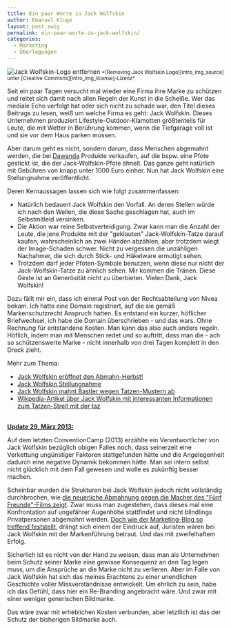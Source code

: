 ```yaml
---
title: Ein paar Worte zu Jack Wolfskin
author: Emanuel Kluge
layout: post.swig
permalink: ein-paar-worte-zu-jack-wolfskin/
categories:
  - Marketing
  - Überlegungen
---
```


<noscript data-src="/wp-content/uploads/2009/10/jack-wolfskin-logo-entfernen.jpg" data-alt="Jack Wolfskin-Logo entfernen">
<img src="/wp-content/uploads/2009/10/jack-wolfskin-logo-entfernen.jpg" alt="Jack Wolfskin-Logo entfernen">
</noscript>  
<small>*[Removing Jack Wolfskin Logo][intro_img_source] unter [Creative Commons][intro_img_license]-Lizenz*</small>

Seit ein paar Tagen versucht mal wieder eine Firma ihre Marke zu schützen und reitet sich damit nach allen Regeln der Kunst in die Scheiße. Wer das mediale Echo verfolgt hat oder sich nicht zu schade war, den Titel dieses Beitrags zu lesen, weiß um welche Firma es geht: Jack Wolfskin. Dieses Unternehmen produziert Lifestyle-Outdoor-Klamotten größtenteils für Leute, die mit Wetter in Berührung kommen, wenn die Tiefgarage voll ist und sie vor dem Haus parken müssen.

Aber darum geht es nicht, sondern darum, dass Menschen abgemahnt werden, die bei [Dawanda][dawanda] Produkte verkaufen, auf die bspw. eine Pfote gestickt ist, die der Jack-Wolfskin-Pfote ähnelt. Das ganze geht natürlich mit Gebühren von knapp unter 1000 Euro einher. Nun hat Jack Wolfskin eine Stellungnahme veröffentlicht.

Deren Kernaussagen lassen sich wie folgt zusammenfassen:

- Natürlich bedauert Jack Wolfskin den Vorfall. An deren Stellen würde ich nach den Wellen, die diese Sache geschlagen hat, auch im Selbstmitleid versinken.
- Die Aktion war reine Selbstverteidigung. Zwar kann man die Anzahl der Leute, die jene Produkte mit der "geklauten" Jack-Wolfskin-Tatze darauf kaufen, wahrscheinlich an zwei Händen abzählen, aber trotzdem wiegt der <span lang="en">Image</span>-Schaden schwer. Nicht zu vergessen die unzähligen Nachahmer, die sich durch Stick- und Häkelware ermutigt sehen.
- Trotzdem darf jeder Pfoten-Symbole benutzen, wenn diese nur nicht der Jack-Wolfskin-Tatze zu ähnlich sehen. Mir kommen die Tränen. Diese Geste ist an Generösität nicht zu überbieten. Vielen Dank, Jack Wolfskin!

Dazu fällt mir ein, dass ich einmal Post von der Rechtsabteilung von Nivea bekam. Ich hatte eine Domain registriert, auf die sie gemäß Markenschutzrecht Anspruch hatten. Es entstand ein kurzer, höflicher Briefwechsel, ich habe die Domain überschrieben - und das wars. Ohne Rechnung für entstandene Kosten. Man kann das also auch anders regeln. Höflich, indem man mit Menschen redet und so auftritt, dass man die - ach so schützenswerte Marke - nicht innerhalb von drei Tagen komplett in den Dreck zieht.

Mehr zum Thema:

- [Jack Wolfskin eröffnet den Abmahn-Herbst!][werbeblogger]
- [Jack Wolfskin Stellungnahme][stellungnahme]
- [Jack Wolfskin mahnt Bastler wegen Tatzen-Mustern ab][spiegel]
- [Wikpedia-Artikel über Jack Wolfskin mit interessanten Informationen zum Tatzen-Streit mit der taz][wikipedia]

<ins datetime="2013-03-29T12:29:52+00:00"><br /> <strong>Update 29. März 2013:</strong></p>

  <p>
    Auf dem letzten ConventionCamp (2013) erzählte ein Verantwortlicher von Jack Wolfskin bezüglich obigen Falles noch, dass seinerzeit eine Verkettung ungünstiger Faktoren stattgefunden hätte und die Angelegenheit dadurch eine negative Dynamik bekommen hätte. Man sei intern selbst nicht glücklich mit dem Fall gewesen und wolle es zukünftig besser machen.
  </p>

  <p>
    Scheinbar wurden die Strukturen bei Jack Wolfskin jedoch nicht vollständig durchbrochen, wie <a href="http://meedia.de/fernsehen/jack-wolfskin-geht-gegen-fuenf-freunde-logo-vor/2013/03/22.html">die neuerliche Abmahnung gegen die Macher des "Fünf Freunde"-Films zeigt</a>. Zwar muss man zugestehen, dass dieses mal eine Konfrontation auf ungefährer Augenhöhe stattfindet und nicht blindlings Privatpersonen abgemahnt werden. <a href="http://www.marketing-blog.biz/blog/archives/4354-Keine-Freunde-mehr-Jack-Wolfskin-trifft-Zielgruppe.html">Doch wie der Marketing-Blog so treffend feststellt</a>, drängt sich einem der Eindruck auf, Juristen wären bei Jack Wolfskin mit der Markenführung betraut. Und das mit zweifelhaftem Erfolg.
  </p>

  <p>
    Sicherlich ist es nicht von der Hand zu weisen, dass man als Unternehmen beim Schutz seiner Marke eine gewisse Konsequenz an den Tag legen muss, um die Ansprüche an die Marke nicht zu verlieren. Aber im Falle von Jack Wolfskin hat sich das meines Erachtens zu einer unendlichen Geschichte voller Missverständnisse entwickelt. Um ehrlich zu sein, habe ich das Gefühl, dass hier ein Re-Branding angebracht wäre. Und zwar mit einer weniger generischen Bildmarke.
  </p>

  <p>
    Das wäre zwar mit erheblichen Kosten verbunden, aber letztlich ist das der Schutz der bisherigen Bildmarke auch.
  </p>

</ins>

[intro_img_source]: http://www.flickr.com/photos/35378891@N06/4019431791/
[intro_img_license]: http://creativecommons.org/licenses/by/2.0/deed.en
[dawanda]: http://de.dawanda.com/
[werbeblogger]: http://www.werbeblogger.de/2009/10/17/jack-wolfskin-eroeffnet-den-abmahn-herbst/
[stellungnahme]: http://www.werbeblogger.de/2009/10/19/jack-wolfskin-stellungnahme/
[spiegel]: http://www.spiegel.de/netzwelt/netzpolitik/0,1518,655890,00.html
[wikipedia]: http://de.wikipedia.org/wiki/Jack_Wolfskin
